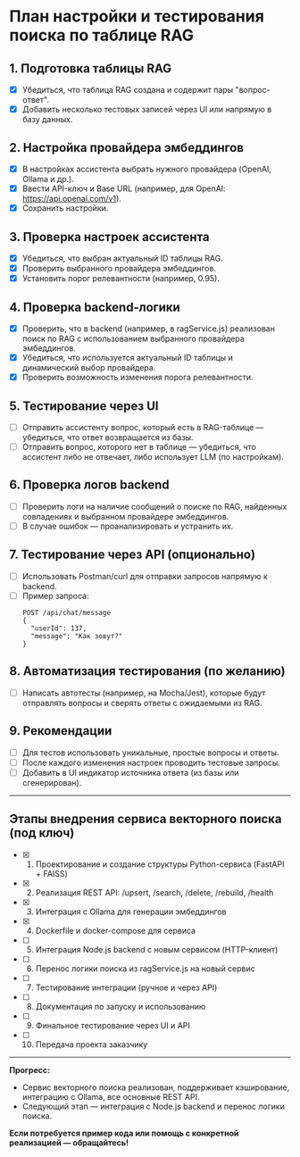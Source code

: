 # План настройки и тестирования поиска по таблице RAG

## 1. Подготовка таблицы RAG
- [x] Убедиться, что таблица RAG создана и содержит пары "вопрос-ответ".
- [x] Добавить несколько тестовых записей через UI или напрямую в базу данных.

## 2. Настройка провайдера эмбеддингов
- [x] В настройках ассистента выбрать нужного провайдера (OpenAI, Ollama и др.).
- [x] Ввести API-ключ и Base URL (например, для OpenAI: https://api.openai.com/v1).
- [x] Сохранить настройки.

## 3. Проверка настроек ассистента
- [x] Убедиться, что выбран актуальный ID таблицы RAG.
- [x] Проверить выбранного провайдера эмбеддингов.
- [x] Установить порог релевантности (например, 0.95).

## 4. Проверка backend-логики
- [x] Проверить, что в backend (например, в ragService.js) реализован поиск по RAG с использованием выбранного провайдера эмбеддингов.
- [x] Убедиться, что используется актуальный ID таблицы и динамический выбор провайдера.
- [x] Проверить возможность изменения порога релевантности.

## 5. Тестирование через UI
- [ ] Отправить ассистенту вопрос, который есть в RAG-таблице — убедиться, что ответ возвращается из базы.
- [ ] Отправить вопрос, которого нет в таблице — убедиться, что ассистент либо не отвечает, либо использует LLM (по настройкам).

## 6. Проверка логов backend
- [ ] Проверить логи на наличие сообщений о поиске по RAG, найденных совпадениях и выбранном провайдере эмбеддингов.
- [ ] В случае ошибок — проанализировать и устранить их.

## 7. Тестирование через API (опционально)
- [ ] Использовать Postman/curl для отправки запросов напрямую к backend.
- [ ] Пример запроса:
  ```http
  POST /api/chat/message
  {
    "userId": 137,
    "message": "Как зовут?"
  }
  ```

## 8. Автоматизация тестирования (по желанию)
- [ ] Написать автотесты (например, на Mocha/Jest), которые будут отправлять вопросы и сверять ответы с ожидаемыми из RAG.

## 9. Рекомендации
- [ ] Для тестов использовать уникальные, простые вопросы и ответы.
- [ ] После каждого изменения настроек проводить тестовые запросы.
- [ ] Добавить в UI индикатор источника ответа (из базы или сгенерирован).

---

## Этапы внедрения сервиса векторного поиска (под ключ)

- [x] 1. Проектирование и создание структуры Python-сервиса (FastAPI + FAISS)
- [x] 2. Реализация REST API: /upsert, /search, /delete, /rebuild, /health
- [x] 3. Интеграция с Ollama для генерации эмбеддингов
- [x] 4. Dockerfile и docker-compose для сервиса
- [ ] 5. Интеграция Node.js backend с новым сервисом (HTTP-клиент)
- [ ] 6. Перенос логики поиска из ragService.js на новый сервис
- [ ] 7. Тестирование интеграции (ручное и через API)
- [ ] 8. Документация по запуску и использованию
- [ ] 9. Финальное тестирование через UI и API
- [ ] 10. Передача проекта заказчику

---

**Прогресс:**
- Сервис векторного поиска реализован, поддерживает кэширование, интеграцию с Ollama, все основные REST API.
- Следующий этап — интеграция с Node.js backend и перенос логики поиска.

**Если потребуется пример кода или помощь с конкретной реализацией — обращайтесь!** 